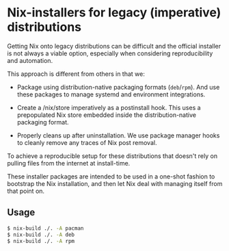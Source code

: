 # Nix-installers for legacy (imperative) distributions

Getting Nix onto legacy distributions can be difficult and the official installer
is not always a viable option, especially when considering reproducibility and automation.

This approach is different from others in that we:
- Package using distribution-native packaging formats (`deb`/`rpm`).
  And use these packages to manage systemd and environment integrations.

- Create a /nix/store imperatively as a postinstall hook.
  This uses a prepopulated Nix store embedded inside the distribution-native
  packaging format.

- Properly cleans up after uninstallation.
  We use package manager hooks to cleanly remove any traces of Nix post removal.

To achieve a reproducible setup for these distributions that doesn't rely on
pulling files from the internet at install-time.

These installer packages are intended to be used in a one-shot fashion to bootstrap the Nix installation, and then let Nix deal with managing itself from that point on.

## Usage
``` bash
$ nix-build ./. -A pacman
$ nix-build ./. -A deb
$ nix-build ./. -A rpm
```
